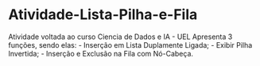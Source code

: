 # Atividade-Lista-Pilha-e-Fila
Atividade voltada ao curso Ciencia de Dados e IA - UEL
  Apresenta 3 funções, sendo elas:
    - Inserção em Lista Duplamente Ligada;
    - Exibir Pilha Invertida;
    - Inserção e Exclusão na Fila com Nó-Cabeça.

